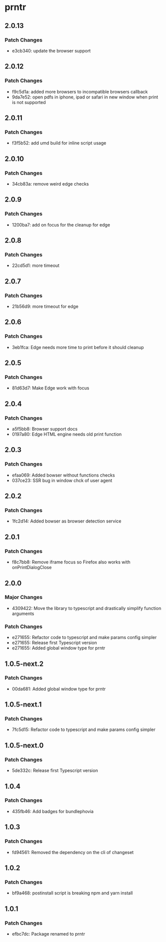 # prntr

## 2.0.13

### Patch Changes

- e3cb340: update the browser support

## 2.0.12

### Patch Changes

- f9c5d1a: added more browsers to incompatible browsers callback
- 9da7e52: open pdfs in iphone, ipad or safari in new window when print is not supported

## 2.0.11

### Patch Changes

- f3f5b52: add umd build for inline script usage

## 2.0.10

### Patch Changes

- 34cb83a: remove weird edge checks

## 2.0.9

### Patch Changes

- 1200ba7: add on focus for the cleanup for edge

## 2.0.8

### Patch Changes

- 22cd5d1: more timeout

## 2.0.7

### Patch Changes

- 21b56d9: more timeout for edge

## 2.0.6

### Patch Changes

- 3eb1fca: Edge needs more time to print before it should cleanup

## 2.0.5

### Patch Changes

- 81d63d7: Make Edge work with focus

## 2.0.4

### Patch Changes

- a5f5bb8: Browser support docs
- 0197a80: Edge HTML engine needs old print function

## 2.0.3

### Patch Changes

- efaa069: Added bowser without functions checks
- 037ce23: SSR bug in window chck of user agent

## 2.0.2

### Patch Changes

- 1fc2d14: Added bowser as browser detection service

## 2.0.1

### Patch Changes

- f8c7bb8: Remove iframe focus so Firefox also works with onPrintDialogClose

## 2.0.0

### Major Changes

- 4309422: Move the library to typescript and drastically simplify function arguments

### Patch Changes

- e271655: Refactor code to typescript and make params config simpler
- e271655: Release first Typescript version
- e271655: Added global window type for prntr

## 1.0.5-next.2

### Patch Changes

- 00da681: Added global window type for prntr

## 1.0.5-next.1

### Patch Changes

- 7fc5d15: Refactor code to typescript and make params config simpler

## 1.0.5-next.0

### Patch Changes

- 5de332c: Release first Typescript version

## 1.0.4

### Patch Changes

- 435fb46: Add badges for bundlephovia

## 1.0.3

### Patch Changes

- fd94561: Removed the dependency on the cli of changeset

## 1.0.2

### Patch Changes

- bf9a468: postinstall script is breaking npm and yarn install

## 1.0.1

### Patch Changes

- efbc7dc: Package renamed to prntr
